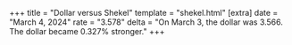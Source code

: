 +++
title = "Dollar versus Shekel"
template = "shekel.html"
[extra]
date = "March  4, 2024"
rate = "3.578"
delta = "On March  3, the dollar was 3.566. The dollar became 0.327% stronger."
+++
